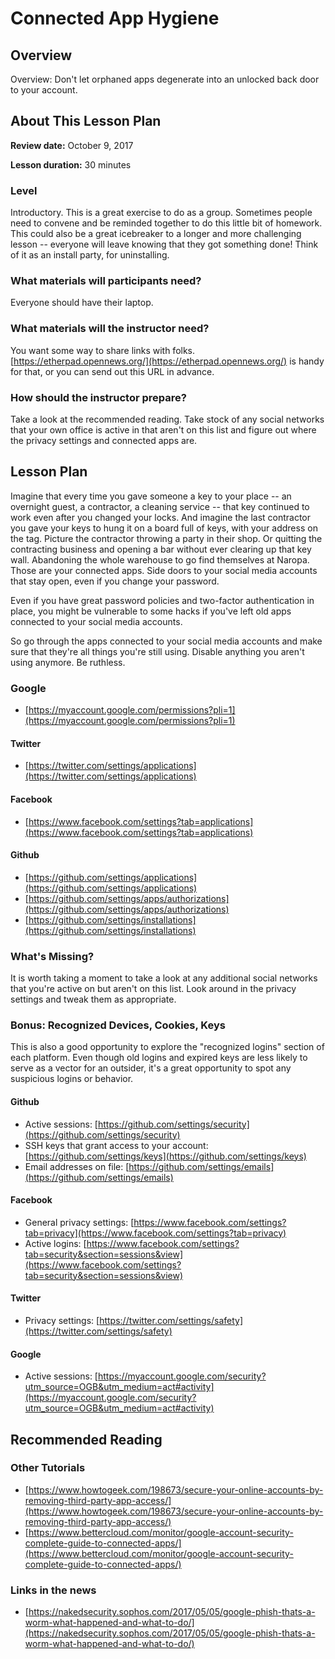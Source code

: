 # Connected App Hygiene 

## Overview
Overview:  Don't let orphaned apps degenerate into an unlocked back door to your account. 

## About This Lesson Plan
**Review date:** October 9, 2017

**Lesson duration:** 30 minutes

### Level
Introductory. This is a great exercise to do as a group. Sometimes people need to convene and be reminded together to do this little bit of homework. This could also be a great icebreaker to a longer and more challenging lesson -- everyone will leave knowing that they got something done! Think of it as an install party, for uninstalling. 

### What materials will participants need?
Everyone should have their laptop. 

### What materials will the instructor need?
You want some way to share links with folks. [https://etherpad.opennews.org/](https://etherpad.opennews.org/) is handy for that, or you can send out this URL in advance. 

### How should the instructor prepare?
Take a look at the recommended reading.
Take stock of any social networks that your own office is active in  that aren't on this list and figure out where the privacy settings and connected apps are. 


## Lesson Plan

Imagine that every time you gave someone a key to your place -- an overnight guest, a contractor, a cleaning service -- that key continued to work even after you changed your locks. And imagine the last contractor you gave your keys to hung it on a board full of keys, with your address on the tag. Picture the contractor throwing a party in their shop. Or quitting the contracting business and opening a bar without ever clearing up that key wall. Abandoning the whole warehouse to go find themselves at Naropa. Those are your connected apps. Side doors to your social media accounts that stay open, even if you change your password. 

Even if you have great password policies and two-factor authentication in place, you might be vulnerable to some hacks if you've left old apps connected to your social media accounts. 


So go through the apps connected to your social media accounts and make sure that they're all things you're still using. Disable anything you aren't using anymore.  Be ruthless. 

### Google
* [https://myaccount.google.com/permissions?pli=1](https://myaccount.google.com/permissions?pli=1)

#### Twitter
* [https://twitter.com/settings/applications](https://twitter.com/settings/applications)

#### Facebook
* [https://www.facebook.com/settings?tab=applications](https://www.facebook.com/settings?tab=applications)

#### Github
* [https://github.com/settings/applications](https://github.com/settings/applications)
* [https://github.com/settings/apps/authorizations](https://github.com/settings/apps/authorizations)
* [https://github.com/settings/installations](https://github.com/settings/installations)

### What's Missing?
It is worth taking a moment to take a look at any additional social networks that you're active on but aren't on this list. Look around in the privacy settings and tweak them as appropriate. 

### Bonus: Recognized Devices, Cookies, Keys
This is also a good opportunity to explore the "recognized logins" section of each platform.  Even though old logins and expired keys are less likely to serve as a vector for an outsider, 
it's a great opportunity to spot any suspicious logins or behavior.  

#### Github
* Active sessions: [https://github.com/settings/security](https://github.com/settings/security)
* SSH keys that grant access to your account: [https://github.com/settings/keys](https://github.com/settings/keys) 
* Email addresses on file: [https://github.com/settings/emails](https://github.com/settings/emails)

#### Facebook
* General privacy settings: [https://www.facebook.com/settings?tab=privacy](https://www.facebook.com/settings?tab=privacy)
* Active logins: [https://www.facebook.com/settings?tab=security&section=sessions&view](https://www.facebook.com/settings?tab=security&section=sessions&view)

#### Twitter
* Privacy settings: [https://twitter.com/settings/safety](https://twitter.com/settings/safety)

#### Google
* Active sessions: [https://myaccount.google.com/security?utm_source=OGB&utm_medium=act#activity](https://myaccount.google.com/security?utm_source=OGB&utm_medium=act#activity)


## Recommended Reading
### Other Tutorials 
* [https://www.howtogeek.com/198673/secure-your-online-accounts-by-removing-third-party-app-access/](https://www.howtogeek.com/198673/secure-your-online-accounts-by-removing-third-party-app-access/)
* [https://www.bettercloud.com/monitor/google-account-security-complete-guide-to-connected-apps/](https://www.bettercloud.com/monitor/google-account-security-complete-guide-to-connected-apps/) 
### Links in the news
* [https://nakedsecurity.sophos.com/2017/05/05/google-phish-thats-a-worm-what-happened-and-what-to-do/](https://nakedsecurity.sophos.com/2017/05/05/google-phish-thats-a-worm-what-happened-and-what-to-do/)



